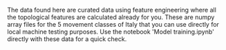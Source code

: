 The data found here are curated data using feature engineering where all the topological features are calculated already for you. These are numpy array files for the 5 movement classes of Italy that you can use directly for local machine testing purposes. Use the notebook 'Model training.ipynb' directly with these data for a quick check.
